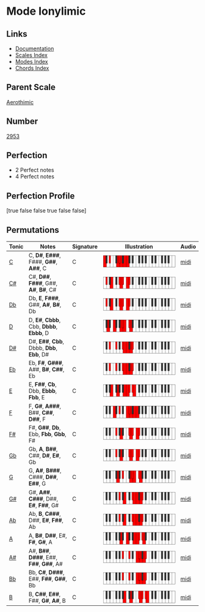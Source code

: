# Mode Ionylimic

## Links

- [Documentation](index.md)
- [Scales Index](Scales.md)
- [Modes Index](Modes.md)
- [Chords Index](Chords.md)

## Parent Scale

[Aerothimic](ScaleAerothimic.md)

## Number

[2953](https://ianring.com/musictheory/scales/2953)

## Perfection

- 2 Perfect notes
- 4 Perfect notes

## Perfection Profile

[true false false true false false]

## Permutations

| Tonic | Notes | Signature | Illustration | Audio |
|-------|-------|-----------|--------------|-------|
| [C](ModeCNaturalIonylimic.md) | C, **D#**, **E###**, F###, **G##**, **A##**, C | C | ![CNaturalIonylimic](ModeCNaturalIonylimic.png) | [midi](https://github.com/edipermadi/music/blob/main/docs/ModeCNaturalIonylimic.mid?raw=true) |
| [C#](ModeCSharpIonylimic.md) | C#, **D##**, **F###**, G##, **A#**, **B#**, C# | C | ![CSharpIonylimic](ModeCSharpIonylimic.png) | [midi](https://github.com/edipermadi/music/blob/main/docs/ModeCSharpIonylimic.mid?raw=true) |
| [Db](ModeDFlatIonylimic.md) | Db, **E**, **F###**, G##, **A#**, **B#**, Db | C | ![DFlatIonylimic](ModeDFlatIonylimic.png) | [midi](https://github.com/edipermadi/music/blob/main/docs/ModeDFlatIonylimic.mid?raw=true) |
| [D](ModeDNaturalIonylimic.md) | D, **E#**, **Cbbb**, Cbb, **Dbbb**, **Ebbb**, D | C | ![DNaturalIonylimic](ModeDNaturalIonylimic.png) | [midi](https://github.com/edipermadi/music/blob/main/docs/ModeDNaturalIonylimic.mid?raw=true) |
| [D#](ModeDSharpIonylimic.md) | D#, **E##**, **Cbb**, Dbbb, **Dbb**, **Ebb**, D# | C | ![DSharpIonylimic](ModeDSharpIonylimic.png) | [midi](https://github.com/edipermadi/music/blob/main/docs/ModeDSharpIonylimic.mid?raw=true) |
| [Eb](ModeEFlatIonylimic.md) | Eb, **F#**, **G###**, A##, **B#**, **C##**, Eb | C | ![EFlatIonylimic](ModeEFlatIonylimic.png) | [midi](https://github.com/edipermadi/music/blob/main/docs/ModeEFlatIonylimic.mid?raw=true) |
| [E](ModeENaturalIonylimic.md) | E, **F##**, **Cb**, Dbb, **Ebbb**, **Fbb**, E | C | ![ENaturalIonylimic](ModeENaturalIonylimic.png) | [midi](https://github.com/edipermadi/music/blob/main/docs/ModeENaturalIonylimic.mid?raw=true) |
| [F](ModeFNaturalIonylimic.md) | F, **G#**, **A###**, B##, **C##**, **D##**, F | C | ![FNaturalIonylimic](ModeFNaturalIonylimic.png) | [midi](https://github.com/edipermadi/music/blob/main/docs/ModeFNaturalIonylimic.mid?raw=true) |
| [F#](ModeFSharpIonylimic.md) | F#, **G##**, **Db**, Ebb, **Fbb**, **Gbb**, F# | C | ![FSharpIonylimic](ModeFSharpIonylimic.png) | [midi](https://github.com/edipermadi/music/blob/main/docs/ModeFSharpIonylimic.mid?raw=true) |
| [Gb](ModeGFlatIonylimic.md) | Gb, **A**, **B##**, C##, **D#**, **E#**, Gb | C | ![GFlatIonylimic](ModeGFlatIonylimic.png) | [midi](https://github.com/edipermadi/music/blob/main/docs/ModeGFlatIonylimic.mid?raw=true) |
| [G](ModeGNaturalIonylimic.md) | G, **A#**, **B###**, C###, **D##**, **E##**, G | C | ![GNaturalIonylimic](ModeGNaturalIonylimic.png) | [midi](https://github.com/edipermadi/music/blob/main/docs/ModeGNaturalIonylimic.mid?raw=true) |
| [G#](ModeGSharpIonylimic.md) | G#, **A##**, **C###**, D##, **E#**, **F##**, G# | C | ![GSharpIonylimic](ModeGSharpIonylimic.png) | [midi](https://github.com/edipermadi/music/blob/main/docs/ModeGSharpIonylimic.mid?raw=true) |
| [Ab](ModeAFlatIonylimic.md) | Ab, **B**, **C###**, D##, **E#**, **F##**, Ab | C | ![AFlatIonylimic](ModeAFlatIonylimic.png) | [midi](https://github.com/edipermadi/music/blob/main/docs/ModeAFlatIonylimic.mid?raw=true) |
| [A](ModeANaturalIonylimic.md) | A, **B#**, **D##**, E#, **F#**, **G#**, A | C | ![ANaturalIonylimic](ModeANaturalIonylimic.png) | [midi](https://github.com/edipermadi/music/blob/main/docs/ModeANaturalIonylimic.mid?raw=true) |
| [A#](ModeASharpIonylimic.md) | A#, **B##**, **D###**, E##, **F##**, **G##**, A# | C | ![ASharpIonylimic](ModeASharpIonylimic.png) | [midi](https://github.com/edipermadi/music/blob/main/docs/ModeASharpIonylimic.mid?raw=true) |
| [Bb](ModeBFlatIonylimic.md) | Bb, **C#**, **D###**, E##, **F##**, **G##**, Bb | C | ![BFlatIonylimic](ModeBFlatIonylimic.png) | [midi](https://github.com/edipermadi/music/blob/main/docs/ModeBFlatIonylimic.mid?raw=true) |
| [B](ModeBNaturalIonylimic.md) | B, **C##**, **E##**, F##, **G#**, **A#**, B | C | ![BNaturalIonylimic](ModeBNaturalIonylimic.png) | [midi](https://github.com/edipermadi/music/blob/main/docs/ModeBNaturalIonylimic.mid?raw=true) |
